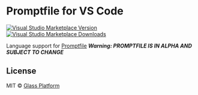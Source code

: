 # Promptfile for VS Code

[![Visual Studio Marketplace Version](https://img.shields.io/visual-studio-marketplace/v/foundation.vscode-glass)](https://marketplace.visualstudio.com/items?itemName=foundation.vscode-glass)
[![Visual Studio Marketplace Downloads](https://img.shields.io/visual-studio-marketplace/d/foundation.vscode-glass)](https://marketplace.visualstudio.com/items?itemName=foundation.vscode-glass)

Language support for [Promptfile](https://promptfile.org)
_**Warning: PROMPTFILE IS IN ALPHA AND SUBJECT TO CHANGE**_

## License

MIT © [Glass Platform](https://platform.glass)
